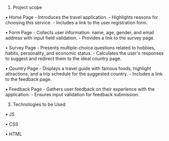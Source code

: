 1. Project scope

  • Home Page
    - Introduces the travel application.
    - Highlights reasons for choosing this service.
    - Includes a link to the user registration form.
      
  • Form Page
    - Collects user information: name, age, gender, and email address with input field validation.
    - Provides a link to the survey page.
  
  • Survey Page
    - Presents multiple-choice questions related to hobbies, habits, personality, and economic status.
    - Calculates the user's responses to suggest and redirect them to the ideal country page.
  
  • Country Page
    - Displays a travel guide with famous foods, highlight attractions, and a trip schedule for the suggested country.
    - Includes a link to the feedback page.
  
  • Feedback Page
    - Gathers user feedback on their experience with the application.
    - Ensures input validation for feedback submission.
  
3. Technologies to be Used

 • JS

 • CSS

 • HTML
